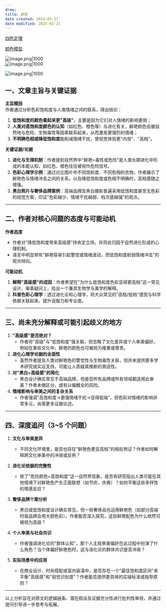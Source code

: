 ```yaml
---
draw:
title: 颜色
date created: 2024-03-17
date modified: 2025-02-21
---
```


[四色定理](四色定理)

[颜色模型](颜色模型.md)

![image.png|1000](https://imagehosting4picgo.oss-cn-beijing.aliyuncs.com/imagehosting/20240317005304.png)  
![image.png|1000](https://imagehosting4picgo.oss-cn-beijing.aliyuncs.com/imagehosting/20240317011324.png)

![image.png|1000](https://imagehosting4picgo.oss-cn-beijing.aliyuncs.com/imagehosting/20240118162111.png)

## 一、文章主旨与关键证据

**主旨概括**  
作者通过分析色彩饱和度与人类情绪之间的联系，得出结论：

1. **低饱和度的颜色看起来更"高级"**，主要是因为它们对人情绪的影响更弱；
2. **人类对高饱和度颜色的认知**（如红色、橙色等）与进化有关，鲜艳颜色会被自然地与危险、生物毒性等因素联系起来，从而激发更强烈的情绪；
3. **不明确色相或降低饱和度**能削减情绪干扰，使视觉体验更"内敛"、"高档"。

**关键证据/论据**

1. **进化与生理机制**：作者提到自然界中"鲜艳=毒性或危险"是人类长期进化中形成的本能认知，如红色、橙色往往被视作危险信号。
2. **色彩心理学示例**：通过对比图片中不同饱和度、不同色相的衣物，作者展示了鲜艳色与情绪冲击之间的关系，以及降低饱和度或色相不明确时，高档感随之增强。
3. **黑白照片与奢侈品牌案例**：高端品牌及黑白摄影普遍采用低饱和度甚至无色彩的视觉方案，印证"色彩越少、情绪干扰越弱、档次感越强"的观点。

---

## 二、作者对核心问题的态度与可能动机

**作者态度**

- 作者对"降低饱和度带来高级感"持肯定立场，并将此归因于自然进化形成的心理机制。
- 语言中明显带有"鲜艳容易引起警觉或情绪波动，而低饱和度削弱情绪冲击"的观点倾向。

**可能动机**

1. **解释"高级感"的成因**：作者希望在"为什么低饱和度色彩显得更高档"这一常见设计、审美疑问上，给出一个兼具生物学与美学的解释。
2. **科普色彩心理学**：透过进化论和心理学，将大众常见的"高档/低档"感受与科学依据关联起来，提升说服力和专业度。

---

## 三、尚未充分解释或可能引起歧义的地方

1. **"高级感"是否绝对？**
    - 作者将"高级"与"低饱和度"强关联，但忽略了文化差异或个人审美偏好。例如在某些文化中，鲜艳的颜色也可被视为隆重或尊贵。
2. **进化心理学论据的全面性**
    - 虽然作者提及人类对鲜艳色的警觉性与生物毒性关联，但并未提供更多学术研究或实证支持，可能让人质疑其推断的普适性。
3. **对"黑白=高级感"的简化**
    - 黑白设计确实常见于高端品牌，但是否所有品牌或所有领域都适用此审美？作者未做区分，或有以偏概全的风险。
4. **情绪影响与审美之间的复杂关系**
    - 作者强调"高饱和度→更强情绪干扰→显得低端"，但色彩对情绪的影响非常多元，尚需更多证据论述。

---

## 四、深度追问（3~5 个问题）

1. **文化与审美差异**
    
    - 不同文化环境里，是否也存在"鲜艳色更显高档"的相反例证？作者如何解释跨文化审美中的冲突或反例？
2. **进化论依据的完整性**
    
    - 除了"危险颜色=高饱和度"这一自然界现象，是否有研究指出人类可能在其他情境下对鲜艳色产生正面联想（如节庆、庆典）？如何平衡这些多样性的情感反应？
3. **奢侈品牌个案分析**
    
    - 黑白或低饱和度设计确实常见，但一些奢侈品也运用鲜艳色（如部分高端时装品牌会用大胆色彩）。作者能否深入探究，这些鲜艳配色为什么依然可被视为高级？
4. **个人审美与社会共识**
    
    - 作者强调进化论的"群体认知"，那个人主观审美偏好在此过程中扮演了什么角色？当个体偏好鲜艳色时，这与进化论的群体共识是否冲突？
5. **实际场景中的应用**
    
    - 在商业设计、时尚搭配或室内装潢中，是否存在一个"最佳饱和度区间"来平衡"高级感"和"视觉识别度"？作者能否提供更具体的实操标准或指导原则？

---

以上分析旨在对原文的逻辑链条、潜在假设及证据充分性进行批判性审视，并通过提问引导进一步思考与拓展。
